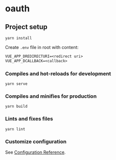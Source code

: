 # oauth

## Project setup
```
yarn install
```

Create `.env` file in root with content:

```txt
VUE_APP_DREDIRECTURI=<redirect uri>
VUE_APP_DCALLBACK=<callback>
```

### Compiles and hot-reloads for development
```
yarn serve
```

### Compiles and minifies for production
```
yarn build
```

### Lints and fixes files
```
yarn lint
```

### Customize configuration
See [Configuration Reference](https://cli.vuejs.org/config/).
